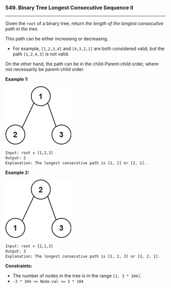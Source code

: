 ### 549. Binary Tree Longest Consecutive Sequence II

---

Given the `root` of a binary tree, return *the length of the longest consecutive path in the tree*.

This path can be either increasing or decreasing.

- For example, `[1,2,3,4]` and `[4,3,2,1]` are both considered valid, but the path `[1,2,4,3]` is not valid.

On the other hand, the path can be in the child-Parent-child order, where not necessarily be parent-child order.

 

**Example 1:**

![](img/consec2-1-tree.jpg)

```
Input: root = [1,2,3]
Output: 2
Explanation: The longest consecutive path is [1, 2] or [2, 1].
```

**Example 2:**

![](img/consec2-2-tree.jpg)

```
Input: root = [2,1,3]
Output: 3
Explanation: The longest consecutive path is [1, 2, 3] or [3, 2, 1].
```

 

**Constraints:**

- The number of nodes in the tree is in the range `[1, 3 * 104]`.
- `-3 * 104 <= Node.val <= 3 * 104`